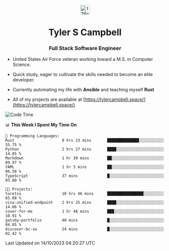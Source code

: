 <p align="center">
<a href="https://www.linkedin.com/in/t36campbell" target="blank"><img align="center" src="https://ik.imagekit.io/t36campbell/Portfolio/linkedin.png.original_m8bbGgPh6.png" alt="t36campbell" height="30" width="30" /></a>
</p>
<h1 align="center">Tyler S Campbell</h1>
<h3 align="center">Full Stack Software Engineer</h3>

* United States Air Force veteran working toward a M.S. in Computer Science.

* Quick study, eager to cultivate the skills needed to become an elite developer.

* Currently automating my life with **Ansible** and teaching myself **Rust**

* All of my projects are available at [https://tylercampbell.space/](https://tylercampbell.space/)

<!--START_SECTION:waka-->
![Code Time](http://img.shields.io/badge/Code%20Time-2%2C885%20hrs%208%20mins-blue)

📊 **This Week I Spent My Time On** 

```text
💬 Programming Languages: 
Rust                     9 hrs 13 mins       ██████████████░░░░░░░░░░░   55.75 % 
Python                   2 hrs 27 mins       ████░░░░░░░░░░░░░░░░░░░░░   14.85 % 
Markdown                 1 hr 39 mins        ██░░░░░░░░░░░░░░░░░░░░░░░   09.97 % 
YAML                     1 hr 5 mins         ██░░░░░░░░░░░░░░░░░░░░░░░   06.58 % 
TypeScript               37 mins             █░░░░░░░░░░░░░░░░░░░░░░░░   03.80 % 

🐱‍💻 Projects: 
toretsu                  10 hrs 46 mins      ████████████████░░░░░░░░░   65.08 % 
visa-unified-endpoint    2 hrs 25 mins       ████░░░░░░░░░░░░░░░░░░░░░   14.66 % 
cover-for-me             1 hr 48 mins        ███░░░░░░░░░░░░░░░░░░░░░░   10.91 % 
gatsby-portfolio         40 mins             █░░░░░░░░░░░░░░░░░░░░░░░░   04.05 % 
discover-bc-sw           24 mins             █░░░░░░░░░░░░░░░░░░░░░░░░   02.42 % 
```


 Last Updated on 14/10/2023 04:20:27 UTC
<!--END_SECTION:waka-->

